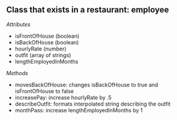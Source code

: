 ## Class that exists in a restaurant: employee

*Attributes*
  * isFrontOfHouse (boolean)
  * isBackOfHouse (boolean)
  * hourlyRate (number)
  * outfit (array of strings)
  * lengthEmployedInMonths

*Methods*
  * movesBackOfHouse: changes isBackOfHouse to true and isFrontOfHouse to false
  * increasePay: increase hourlyRate by .5
  * describeOutfit: formats interpolated string describing the outfit
  * monthPass: increase lengthEmployedInMonths by 1
